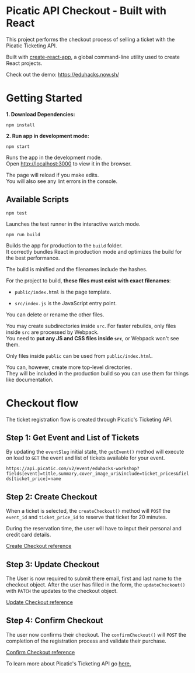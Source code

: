 # Picatic API Checkout - Built with React

This project performs the checkout process of selling a ticket with the Picatic Ticketing API.

Built with [create-react-app](https://github.com/facebookincubator/create-react-app), a global command-line utility used to create React projects.

Check out the demo: https://eduhacks.now.sh/

# Getting Started

**1. Download Dependencies:**

`npm install`

**2. Run app in development mode:**

`npm start`

Runs the app in the development mode.<br>
Open [http://localhost:3000](http://localhost:3000) to view it in the browser.

The page will reload if you make edits.<br>
You will also see any lint errors in the console.

## Available Scripts

`npm test`

Launches the test runner in the interactive watch mode.<br>

`npm run build`

Builds the app for production to the `build` folder.<br>
It correctly bundles React in production mode and optimizes the build for the best performance.

The build is minified and the filenames include the hashes.<br>

For the project to build, **these files must exist with exact filenames**:

* `public/index.html` is the page template.

* `src/index.js` is the JavaScript entry point.

You can delete or rename the other files.

You may create subdirectories inside `src`. For faster rebuilds, only files inside `src` are processed by Webpack.<br>
You need to **put any JS and CSS files inside `src`**, or Webpack won't see them.

Only files inside `public` can be used from `public/index.html`.<br>

You can, however, create more top-level directories.<br>
They will be included in the production build so you can use them for things like documentation.

# Checkout flow

The ticket registration flow is created through Picatic's Ticketing API.

## Step 1: Get Event and List of Tickets

By updating the `eventSlug` initial state, the `getEvent()` method will execute on load to `GET` the event and list of tickets available for your event.

`https://api.picatic.com/v2/event/eduhacks-workshop?fields[event]=title,summary,cover_image_uri&include=ticket_prices&fields[ticket_price]=name`

## Step 2: Create Checkout

When a ticket is selected, the `createCheckout()` method will `POST` the `event_id` and `ticket_price_id` to reserve that ticket for 20 minutes.

During the reservation time, the user will have to input their personal and credit card details.

[Create Checkout reference](http://developer.picatic.com/v2/api/#methods-checkout-create)

## Step 3: Update Checkout

The User is now required to submit there email, first and last name to the checkout object. After the user has filled in the form, the `updateCheckout()` with `PATCH` the updates to the checkout object.

[Update Checkout reference](http://developer.picatic.com/v2/api/#methods-checkout-update)

## Step 4: Confirm Checkout

The user now confirms their checkout. The `confirmCheckout()` will `POST` the completion of the registration process and validate their purchase.

[Confirm Checkout reference](http://developer.picatic.com/v2/api/#methods-checkout-confirm)<br>

To learn more about Picatic's Ticketing API go [here.](http://developer.picatic.com/v2/api/)
